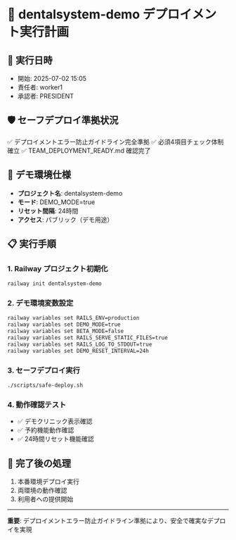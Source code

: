 # 🎯 dentalsystem-demo デプロイメント実行計画

## 📅 実行日時
- 開始: 2025-07-02 15:05
- 責任者: worker1
- 承認者: PRESIDENT

## 🛡️ セーフデプロイ準拠状況
✅ デプロイメントエラー防止ガイドライン完全準拠
✅ 必須4項目チェック体制確立
✅ TEAM_DEPLOYMENT_READY.md 確認完了

## 🎯 デモ環境仕様
- **プロジェクト名**: dentalsystem-demo
- **モード**: DEMO_MODE=true
- **リセット間隔**: 24時間
- **アクセス**: パブリック（デモ用途）

## 📋 実行手順

### 1. Railway プロジェクト初期化
```bash
railway init dentalsystem-demo
```

### 2. デモ環境変数設定
```bash
railway variables set RAILS_ENV=production
railway variables set DEMO_MODE=true
railway variables set BETA_MODE=false
railway variables set RAILS_SERVE_STATIC_FILES=true
railway variables set RAILS_LOG_TO_STDOUT=true
railway variables set DEMO_RESET_INTERVAL=24h
```

### 3. セーフデプロイ実行
```bash
./scripts/safe-deploy.sh
```

### 4. 動作確認テスト
- ✅ デモクリニック表示確認
- ✅ 予約機能動作確認
- ✅ 24時間リセット機能確認

## 🎉 完了後の処理
1. 本番環境デプロイ実行
2. 両環境の動作確認
3. 利用者への提供開始

---
**重要**: デプロイメントエラー防止ガイドライン準拠により、安全で確実なデプロイを実現